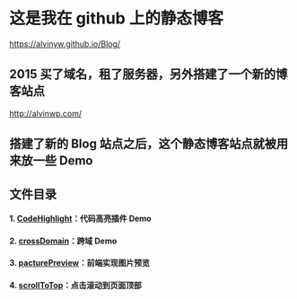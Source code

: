 ﻿# 这是我在 github 上的静态博客

<a target="_blank" href="https://alvinyw.github.io/Blog/">https://alvinyw.github.io/Blog/</a>

## 2015 买了域名，租了服务器，另外搭建了一个新的博客站点

<a target="_blank" href="http://alvinwp.com/">http://alvinwp.com/</a>

## 搭建了新的 Blog 站点之后，这个静态博客站点就被用来放一些 Demo

## 文件目录

#### 1. [CodeHighlight](https://github.com/Alvinyw/CodeHighlight)：代码高亮插件 Demo
#### 2. [crossDomain](https://github.com/Alvinyw/crossDomain)：跨域 Demo
#### 3. [pacturePreview](https://github.com/Alvinyw/pacturePreview)：前端实现图片预览
#### 4. [scrollToTop](https://github.com/Alvinyw/scrollToTop)：点击滚动到页面顶部